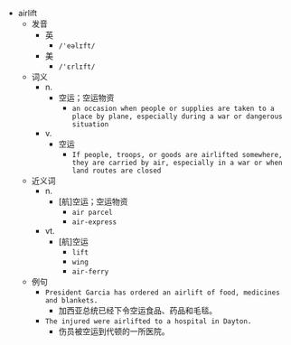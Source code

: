 - airlift
  - 发音
    - 英
      - `/'eəlɪft/`
    - 美
      - `/'ɛrlɪft/`
  - 词义
    - n.
      - 空运；空运物资
        - `an occasion when people or supplies are taken to a place by plane, especially during a war or dangerous situation`
    - v.
      - 空运
        - `If people, troops, or goods are airlifted somewhere, they are carried by air, especially in a war or when land routes are closed`
  - 近义词
    - n.
      - [航]空运；空运物资
        - `air parcel`
        - `air-express`
    - vt.
      - [航]空运
        - `lift`
        - `wing`
        - `air-ferry`
  - 例句
    - `President Garcia has ordered an airlift of food, medicines and blankets.`
      - 加西亚总统已经下令空运食品、药品和毛毯。
    - `The injured were airlifted to a hospital in Dayton.`
      - 伤员被空运到代顿的一所医院。

